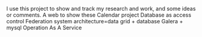 I use this project to show and track my research and work, and some ideas or comments.
 A web to show these
 Calendar project
 Database as access control
 Federation system architecture=data grid + database
 Galera + mysql
 Operation As A Service
 
 
